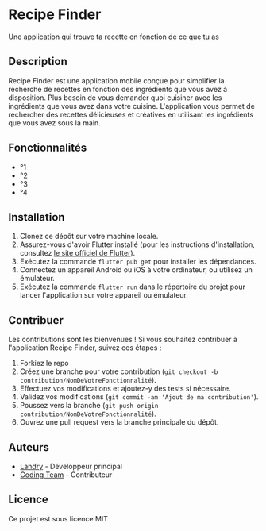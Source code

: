 # Recipe Finder 

Une application qui trouve ta recette en fonction de ce que tu as

## Description

Recipe Finder est une application mobile conçue pour simplifier la recherche de recettes en fonction des ingrédients que vous avez à disposition. Plus besoin de vous demander quoi cuisiner avec les ingrédients que vous avez dans votre cuisine. L'application vous permet de rechercher des recettes délicieuses et créatives en utilisant les ingrédients que vous avez sous la main.

## Fonctionnalités

- °1
- °2
- °3
- °4

## Installation

1. Clonez ce dépôt sur votre machine locale.
2. Assurez-vous d'avoir Flutter installé (pour les instructions d'installation, consultez [le site officiel de Flutter](https://flutter.dev/docs/get-started/install)).
3. Exécutez la commande `flutter pub get` pour installer les dépendances.
4. Connectez un appareil Android ou iOS à votre ordinateur, ou utilisez un émulateur.
5. Exécutez la commande `flutter run` dans le répertoire du projet pour lancer l'application sur votre appareil ou émulateur.

## Contribuer

Les contributions sont les bienvenues ! Si vous souhaitez contribuer à l'application Recipe Finder, suivez ces étapes :
1. Forkiez le repo
2. Créez une branche pour votre contribution (`git checkout -b contribution/NomDeVotreFonctionnalité`).
3. Effectuez vos modifications et ajoutez-y des tests si nécessaire.
4. Validez vos modifications (`git commit -am 'Ajout de ma contribution'`).
5. Poussez vers la branche (`git push origin contribution/NomDeVotreFonctionnalité`).
6. Ouvrez une pull request vers la branche principale du dépôt.

## Auteurs

- [Landry](https://github.com/LandPix200/) - Développeur principal
- [Coding Team](https://github.com/codingtuto) - Contributeur

## Licence

Ce projet est sous licence MIT
